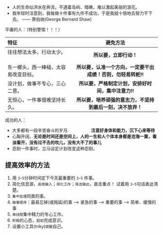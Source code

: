 - 人的生命似洪水在奔流，不遇着岛屿、暗礁，难以激起美丽的浪花。
- 我年轻时注意到，我每做十件事有九件不成功，于是我就十倍地去努力干下去。 —— 萧伯纳(George Bernard Shaw)

平庸的人：（特别警惕！！！）

| 特征    |   避免方法      | 
| :------ | :-------:       | 
|  往往想法太多，行动太少。 　　　　　　|  **所以要，立即行动！**                                        |
|  东一榔头，西一棒槌，太容易改变目标。 |  **所以要，认准一个方向，一定要干出成绩！否则，勿轻易转舵!!**  |
|  没计划，做事不专心，三心二意。       |  **所以要，严格制定计划，安排好时间，集中注意力!!**            |
|  无恒心，一件事很难坚持长久。         |  **所以要，培养顽强的意志力，不坚持到最后一刻，决不放弃！**    |

成功的人：
- 大多都有一段辛苦奋斗的岁月.  　　　　　**注意好身体和能力，沉下心来等待**
- 心胸开阔。**无论是时间还是空间上，人的一生和人个体本身都是沧海一粟，看淡看开，没有过不去的坎儿，没有大不了的事儿**
- 忍耐一件事时，立马设定计划改变这种忍耐。


## 提高效率的方法
1. 用 `3~5`分钟时间定下今天最重要的 `3~5` 件事。
2. 简化信息源，`高效输入`；`简化工作`；`简洁输出`，直击重点！ 试着用 `3~5`句话表达清楚。
3. `集中处理`同类的事。
4. `做事顺序`：最易忘掉(或拖延)的事 ——> 紧急的事 ——> 重要的事 ——> 简单、缓慢的事
2. `单线程`集中精力的专心工作。
3. `积极`的心态，`超前`完成意识。
4. 设置小工具(triky)`提醒`自己。
